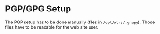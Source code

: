 # PGP/GPG Setup

The PGP setup has to be done manually (files in `/opt/otrs/.gnupg`). Those files have to be readable for the web site user.